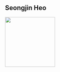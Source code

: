 <h2>Seongjin Heo</h2> 

<img src="https://github-readme-stats.vercel.app/api?username=dkfkqldk54" height="165">


<!--
**dkfkqldk54/dkfkqldk54** is a ✨ _special_ ✨ repository because its `README.md` (this file) appears on your GitHub profile.

Here are some ideas to get you started:

- 🔭 I’m currently working on ...
- 🌱 I’m currently learning ...
- 👯 I’m looking to collaborate on ...
- 🤔 I’m looking for help with ...
- 💬 Ask me about ...
- 📫 How to reach me: ...
- 😄 Pronouns: ...
- ⚡ Fun fact: ...
-->
